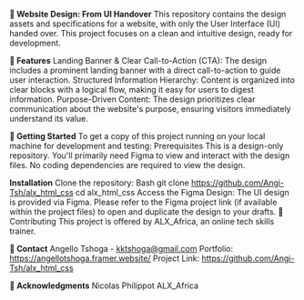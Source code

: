 **🎨 Website Design: From UI Handover**
This repository contains the design assets and specifications for a website, with only the User Interface (UI) handed over. This project focuses on a clean and intuitive design, ready for development.

**🌟 Features**
Landing Banner & Clear Call-to-Action (CTA): 
The design includes a prominent landing banner with a direct call-to-action to guide user interaction.
Structured Information Hierarchy: Content is organized into clear blocks with a logical flow, making it easy for users to digest information.
Purpose-Driven Content: The design prioritizes clear communication about the website's purpose, ensuring visitors immediately understand its value.

**🚀 Getting Started**
To get a copy of this project running on your local machine for development and testing:
Prerequisites
This is a design-only repository. You'll primarily need Figma to view and interact with the design files. No coding dependencies are required to view the design.

**Installation**
Clone the repository:
Bash
git clone https://github.com/Angi-Tsh/alx_html_css
cd alx_html_css
Access the Figma Design: The UI design is provided via Figma. Please refer to the Figma project link (if available within the project files) to open and duplicate the design to your drafts.
🤝 Contributing
This project is offered by ALX_Africa, an online tech skills trainer.

**📧 Contact**
Angello Tshoga - kktshoga@gmail.com
Portfolio: https://angellotshoga.framer.website/
Project Link: https://github.com/Angi-Tsh/alx_html_css

**🙏 Acknowledgments**
Nicolas Philippot
ALX_Africa
